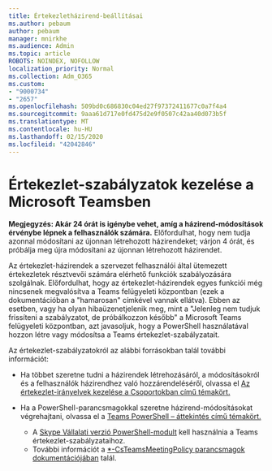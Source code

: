 ```yaml
---
title: Értekezletházirend-beállításai
ms.author: pebaum
author: pebaum
manager: mnirkhe
ms.audience: Admin
ms.topic: article
ROBOTS: NOINDEX, NOFOLLOW
localization_priority: Normal
ms.collection: Adm_O365
ms.custom:
- "9000734"
- "2657"
ms.openlocfilehash: 509bd0c686830c04ed27f97372411677c0a7f4a4
ms.sourcegitcommit: 9aaa61d717e0fd475d2e9f0507c42aa40d073b5f
ms.translationtype: MT
ms.contentlocale: hu-HU
ms.lasthandoff: 02/15/2020
ms.locfileid: "42042846"
---
```

# <a name="manage-meeting-policies-in-microsoft-teams"></a>Értekezlet-szabályzatok kezelése a Microsoft Teamsben

**Megjegyzés: Akár 24 órát is igénybe vehet, amíg a házirend-módosítások érvénybe lépnek a felhasználók számára.** Előfordulhat, hogy nem tudja azonnal módosítani az újonnan létrehozott házirendeket; várjon 4 órát, és próbálja meg újra módosítani az újonnan létrehozott házirendet.

Az értekezlet-házirendek a szervezet felhasználói által ütemezett értekezletek résztvevői számára elérhető funkciók szabályozására szolgálnak. Előfordulhat, hogy az értekezlet-házirendek egyes funkciói még nincsenek megvalósítva a Teams felügyeleti központban (ezek a dokumentációban a "hamarosan" címkével vannak ellátva). Ebben az esetben, vagy ha olyan hibaüzenetjelenik meg, mint a "Jelenleg nem tudjuk frissíteni a szabályzatot, de próbálkozzon később" a Microsoft Teams felügyeleti központban, azt javasoljuk, hogy a PowerShell használatával hozzon létre vagy módosítsa a Teams értekezlet-szabályzatait. 

Az értekezlet-szabályzatokról az alábbi forrásokban talál további információt:

- Ha többet szeretne tudni a házirendek létrehozásáról, a módosításokról és a felhasználók házirendhez való hozzárendeléséről, olvassa el [Az értekezlet-irányelvek kezelése a Csoportokban című témakört.](https://docs.microsoft.com/microsoftteams/meeting-policies-in-teams)

- Ha a PowerShell-parancsmagokkal szeretne házirend-módosításokat végrehajtani, olvassa el a [Teams PowerShell – áttekintés című témakört.](https://docs.microsoft.com/microsoftteams/teams-powershell-overview) 
    - A [Skype Vállalati verzió PowerShell-modult](https://www.microsoft.com/download/details.aspx?id=39366) kell használnia a Teams értekezlet-szabályzataihoz. 
    - További információt a [*-CsTeamsMeetingPolicy parancsmagok dokumentációjában](https://docs.microsoft.com/search/?search=CsTeamsMeetingPolicy&view=skype-ps) talál.

